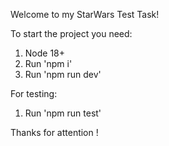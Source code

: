 Welcome to my StarWars Test Task!

To start the project you need:

1. Node 18+
2. Run 'npm i'
3. Run 'npm run dev'

For testing:
1. Run 'npm run test'

Thanks for attention !
